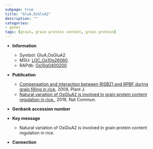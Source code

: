 ```yaml
---
subpage: true
title: "GluA,OsGluA2"
description: ""
categories:
- genes
tags: [grain, grain protein content, grain protein]
---
```


* **Information**  
    + Symbol: GluA,OsGluA2  
    + MSU: [LOC_Os10g26060](http://rice.plantbiology.msu.edu/cgi-bin/ORF_infopage.cgi?orf=LOC_Os10g26060)  
    + RAPdb: [Os10g0400200](http://rapdb.dna.affrc.go.jp/viewer/gbrowse_details/irgsp1?name=Os10g0400200)  

* **Publication**  
    + [Compensation and interaction between RISBZ1 and RPBF during grain filling in rice](http://www.ncbi.nlm.nih.gov/pubmed?term=Compensation+and+interaction+between+RISBZ1+and+RPBF+during+grain+filling+in+rice%5BTitle%5D), 2009, Plant J.
    + [Natural variation of OsGluA2 is involved in grain protein content regulation in rice.](http://www.ncbi.nlm.nih.gov/pubmed?term=Natural+variation+of+OsGluA2+is+involved+in+grain+protein+content+regulation+in+rice.%5BTitle%5D), 2019, Nat Commun.

* **Genbank accession number**  

* **Key message**  
    + Natural variation of OsGluA2 is involved in grain protein content regulation in rice.

* **Connection**  



